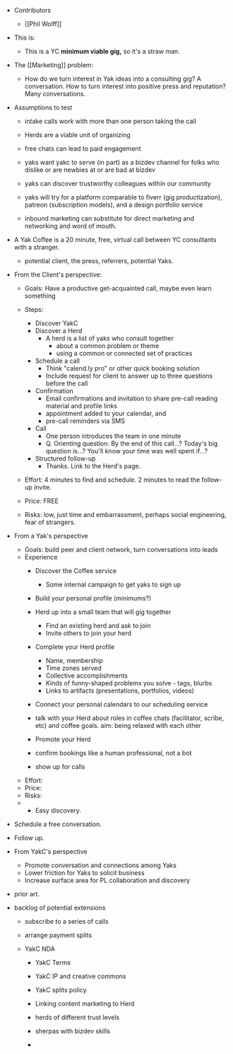 - Contributors 
    - [[Phil Wolff]]
- This is: 
    - This is a YC __minimum viable gig,__ so it's a straw man. 
- The [[Marketing]] problem: 
    - How do we turn interest in Yak ideas into a consulting gig? A conversation. 
How to turn interest into positive press and reputation? Many conversations.  
- Assumptions to test
    - intake calls work with more than one person taking the call

    - Herds are a viable unit of organizing

    - free chats can lead to paid engagement
    - yaks want yakc to serve (in part) as a bizdev channel for folks who dislike or are newbies at or are bad at bizdev

    - yaks can discover trustworthy colleagues within our community
    - yaks will try for a platform comparable to fiverr (gig productization), patreon (subscription models), and a design portfolio service
    - inbound marketing can substitute for direct marketing and networking and word of mouth.
- A Yak Coffee is a 20 minute, free, virtual call between YC consultants with a stranger. 
    - potential client, the press, referrers, potential Yaks. 
- From the Client's perspective: 
    - Goals: Have a productive get-acquainted call, maybe even learn something
    - Steps: 
        - Discover YakC
        - Discover a Herd 
            - A herd is a list of yaks who consult together 
                - about a common problem or theme 
                - using a common or connected set of practices
        - Schedule a call
            - Think "calend.ly pro" or other quick booking solution
            - Include request for client to answer up to three questions before the call 
        - Confirmation 
            - Email confirmations and invitation to share pre-call reading material and profile links
            - appointment added to your calendar, and 
            - pre-call reminders via SMS
        - Call
            - One person introduces the team in one minute
            - Q. Orienting question: By the end of this call...? Today's big question is...? You'll know your time was well spent if...? 
        - Structured follow-up 
            - Thanks. Link to the Herd's page. 
    - Effort: 4 minutes to find and schedule. 2 minutes to read the follow-up invite. 
    - Price: FREE

    - Risks: low, just time and embarrassment, perhaps social engineering, fear of strangers.
- From a Yak's perspective
    - Goals: build peer and client network, turn conversations into leads
    - Experience
        - Discover the Coffee service
            - Some internal campaign to get yaks to sign up 
        - Build your personal profile (minimums?)
        - Herd up into a small team that will gig together
            - Find an existing herd and ask to join 
            - Invite others to join your herd
        - Complete your Herd profile
            - Name, membership
            - Time zones served
            - Collective accomplishments
            - Kinds of funny-shaped problems you solve - tags, blurbs
            - Links to artifacts (presentations, portfolios, videos) 
        - Connect your personal calendars to our scheduling service

        - talk with your Herd about roles in coffee chats (facilitator, scribe, etc) and coffee goals. aim: being relaxed with each other

        - Promote your Herd

        - confirm bookings like a human professional, not a bot

        - show up for calls
    - Effort: 
    - Price: 
    - Risks: 
    - - Easy discovery. 
- Schedule a free conversation. 
- Follow up.
- From YakC's perspective
    - Promote conversation and connections among Yaks
    - Lower friction for Yaks to solicit business 
    - Increase surface area for PL collaboration and discovery

- prior art.
- backlog of potential extensions
    - subscribe to a series of calls 
    - arrange payment splits

    - YakC NDA 
        - YakC Terms

        - YakC IP and creative commons
        - YakC splits policy
        - Linking content marketing to Herd

        - herds of different trust levels 
        - sherpas with bizdev skills 
        - 

